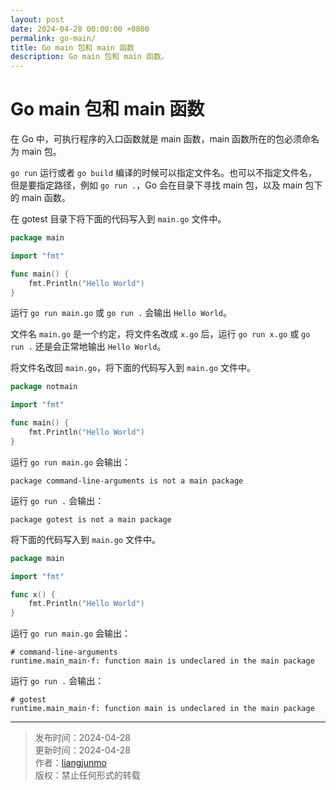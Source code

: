 ```yaml
---
layout: post
date: 2024-04-28 00:00:00 +0800
permalink: go-main/
title: Go main 包和 main 函数
description: Go main 包和 main 函数。
---
```


# Go main 包和 main 函数

在 Go 中，可执行程序的入口函数就是 main 函数，main 函数所在的包必须命名为 main 包。

`go run` 运行或者 `go build` 编译的时候可以指定文件名。也可以不指定文件名，但是要指定路径，例如 `go run .`，Go 会在目录下寻找 main 包，以及 main 包下的 main 函数。

在 gotest 目录下将下面的代码写入到 `main.go` 文件中。

```go
package main

import "fmt"

func main() {
	fmt.Println("Hello World")
}
```

运行 `go run main.go` 或 `go run .` 会输出 `Hello World`。

文件名 `main.go` 是一个约定，将文件名改成 `x.go` 后，运行 `go run x.go` 或 `go run .` 还是会正常地输出 `Hello World`。

将文件名改回 `main.go`，将下面的代码写入到 `main.go` 文件中。

```go
package notmain

import "fmt"

func main() {
	fmt.Println("Hello World")
}
```

运行 `go run main.go` 会输出：

```
package command-line-arguments is not a main package
```

运行 `go run .` 会输出：

```
package gotest is not a main package
```

将下面的代码写入到 `main.go` 文件中。

```go
package main

import "fmt"

func x() {
	fmt.Println("Hello World")
}
```

运行 `go run main.go` 会输出：

```
# command-line-arguments
runtime.main_main·f: function main is undeclared in the main package
```

运行 `go run .` 会输出：

```
# gotest
runtime.main_main·f: function main is undeclared in the main package
```

<hr>

> 发布时间：2024-04-28<br>
> 更新时间：2024-04-28<br>
> 作者：[liangjunmo](https://github.com/liangjunmo)<br>
> 版权：禁止任何形式的转载
